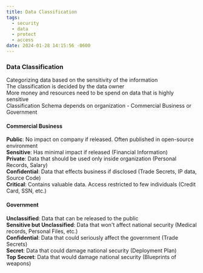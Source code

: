 ```yaml
---
title: Data Classification
tags:
  - security
  - data
  - protect
  - access
date: 2024-01-28 14:15:56 -0600
---
```


### Data Classification  
Categorizing data based on the sensitivity of the information  
The classification is decided by the data owner  
More money and resources need to be spend on data that is highly sensitive  
Classification Schema depends on organization - Commercial Business or Government

#### Commercial Business
**Public**: No impact on company if released. Often published in open-source environment  
**Sensitive**: Has minimal impact if released (Financial Information)  
**Private**: Data that should be used only inside organization (Personal Records, Salary)  
**Confidential**: Data that effects business if disclosed (Trade Secrets, IP data, Source Code)  
**Critical**: Contains valuable data. Access restricted to few individuals (Credit Card, SSN, etc.)

#### Government
**Unclassified**: Data that can be released to the public  
**Sensitive but Unclassified**: Data that won't affect national security (Medical records, Personal Files, etc.)  
**Confidential**: Data that could seriously affect the government (Trade Secrets)  
**Secret**: Data that could damage national security (Deployment Plan)  
**Top Secret**: Data that would damage national security (Blueprints of weapons)
